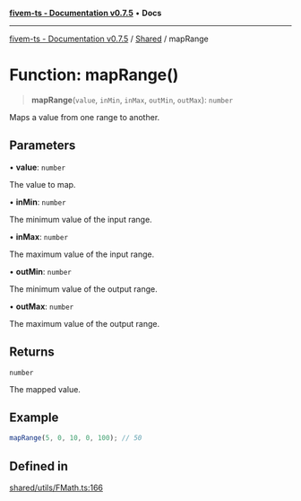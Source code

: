 [**fivem-ts - Documentation v0.7.5**](../../../README.md) • **Docs**

***

[fivem-ts - Documentation v0.7.5](../../../README.md) / [Shared](../README.md) / mapRange

# Function: mapRange()

> **mapRange**(`value`, `inMin`, `inMax`, `outMin`, `outMax`): `number`

Maps a value from one range to another.

## Parameters

• **value**: `number`

The value to map.

• **inMin**: `number`

The minimum value of the input range.

• **inMax**: `number`

The maximum value of the input range.

• **outMin**: `number`

The minimum value of the output range.

• **outMax**: `number`

The maximum value of the output range.

## Returns

`number`

The mapped value.

## Example

```ts
mapRange(5, 0, 10, 0, 100); // 50
```

## Defined in

[shared/utils/FMath.ts:166](https://github.com/Purpose-Dev/fivem-ts/blob/main/src/shared/utils/FMath.ts#L166)
